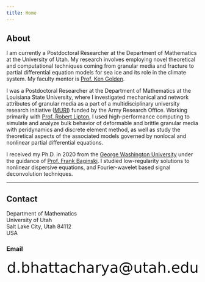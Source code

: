 ```yaml
---
title: Home
---
```

## About 

I am currently a Postdoctoral Researcher at the Department of Mathematics at the University of Utah.
My research involves employing novel theoretical and computational techniques coming from granular media and fracture to partial differential equation models for sea ice and its role in the climate system.
My faculty mentor is [Prof. Ken Golden](https://www.math.utah.edu/~golden/).

I was a Postdoctoral Researcher at the Department of Mathematics at the Louisiana State University, where
I investigated mechanical and network attributes of granular media as a part of a multidisciplinary university research initiative ([MURI](https://muri-granulardna.sites.caltech.edu/)) funded by the Army Research Office. 
Working primarily with [Prof. Robert Lipton](https://www.math.lsu.edu/~lipton/), I used high-performance computing to simulate and analyze bulk behavior of deformable and brittle granular media with peridynamics and discrete element method, as well as study the theoretical aspects of the associated models governed by nonlocal and nonlinear partial differential equations.

I received my Ph.D. in 2020 from the [George Washington University](https://www.gwu.edu/) under the guidance of [Prof. Frank Baginski](https://home.gwu.edu/~baginski/baginski.html). I studied low-regularity solutions to nonlinear dispersive equations, and Fourier-wavelet based signal deconvolution techniques.

<!-- My research interests include: -->
<!-- - High-performance computing to simulate and analyze the behavior of deformable and brittle granular media using peridynamics and discrete element method (DEM). -->
<!-- - Theoretical aspects of partial differential equations, in particular, nonlinear, nonlocal, and  dispersive equations primarily arising from continuum mechanics. -->
<!-- I study analysis and partial differential equations, in particular, nonlocal and nonlinear dispersive equations and their applications to continuum mechanics (classical and peridynamics) and granular media using high-performance computing.  -->
<!-- I am also interested in signal processing and machine learning.  -->
<!-- See my [research page](/research/) for more details. -->


* * * 

## Contact

Department of Mathematics <br/>
University of Utah <br/>
Salt Lake City, Utah 84112 <br/>
USA <br/>

### Email
![email](./content/email-utah.png)

